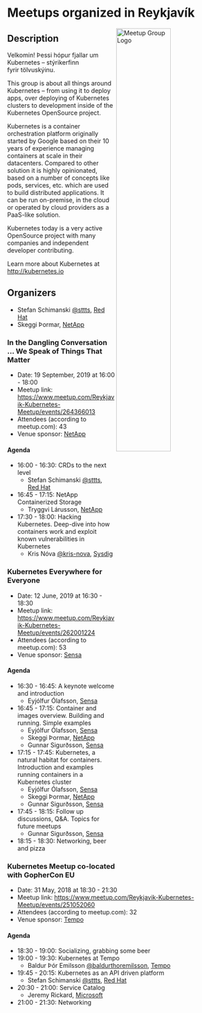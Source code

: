 # Meetups organized in Reykjavík

<img width="50%" align="right" alt="Meetup Group Logo" src="https://secure.meetupstatic.com/photos/event/1/2/a/c/highres_471184780.jpeg">

## Description

<p>Velkomin! Þessi hópur fjallar um Kubernetes – stýrikerfinn fyrir&nbsp;tölvuskýinu.&nbsp;</p>
<p>This group is about all things around Kubernetes – from using it to deploy apps, over deploying of Kubernetes clusters to development inside of the Kubernetes OpenSource project.</p>
<p>Kubernetes is a container orchestration platform originally started by Google based on their 10 years of experience managing containers at scale in their datacenters. Compared to other solution it is highly opinionated, based on a number of concepts like pods, services, etc. which are used to build distributed applications. It can be run on-premise, in the cloud or operated by cloud providers as a PaaS-like solution.</p>
<p>Kubernetes today is a very active OpenSource project with many companies and independent developer contributing.</p>
<p>Learn more about Kubernetes at <a href="http://kubernetes.io" class="linkified">http://kubernetes.io</a></p>


## Organizers

- Stefan Schimanski [@sttts](https://github.com/sttts), [Red Hat](https://www.redhat.com)
- Skeggi Þormar, [NetApp](https://www.netapp.com/us/index.aspx)

### In the Dangling Conversation ... We Speak of Things That Matter

- Date: 19 September, 2019 at 16:00 - 18:00
- Meetup link: https://www.meetup.com/Reykjavik-Kubernetes-Meetup/events/264366013
- Attendees (according to meetup.com): 43
- Venue sponsor: [NetApp](https://www.netapp.com/us/index.aspx)

#### Agenda

- 16:00 - 16:30: CRDs to the next level 
  - Stefan Schimanski [@sttts](https://github.com/sttts), [Red Hat](https://www.redhat.com)
- 16:45 - 17:15: NetApp Containerized Storage 
  - Tryggvi Lárusson, [NetApp](https://www.netapp.com/us/index.aspx)
- 17:30 - 18:00: Hacking Kubernetes. Deep-dive into how containers work and exploit known vulnerabilities in Kubernetes 
  - Kris Nóva [@kris-nova](https://github.com/kris-nova), [Sysdig](https://sysdig.com/)

### Kubernetes Everywhere for Everyone

- Date: 12 June, 2019 at 16:30 - 18:30
- Meetup link: https://www.meetup.com/Reykjavik-Kubernetes-Meetup/events/262001224
- Attendees (according to meetup.com): 53
- Venue sponsor: [Sensa](https://www.sensa.tech/)

#### Agenda

- 16:30 - 16:45: A keynote welcome and introduction 
  - Eyjólfur Ólafsson, [Sensa](https://www.sensa.tech/)
- 16:45 - 17:15: Container and images overview. Building and running. Simple examples 
  - Eyjólfur Ólafsson, [Sensa](https://www.sensa.tech/)
  - Skeggi Þormar, [NetApp](https://www.netapp.com/us/index.aspx)
  - Gunnar Sigurðsson, [Sensa](https://www.sensa.tech/)
- 17:15 - 17:45: Kubernetes, a natural habitat for containers. Introduction and examples running containers in a Kubernetes cluster 
  - Eyjólfur Ólafsson, [Sensa](https://www.sensa.tech/)
  - Skeggi Þormar, [NetApp](https://www.netapp.com/us/index.aspx)
  - Gunnar Sigurðsson, [Sensa](https://www.sensa.tech/)
- 17:45 - 18:15: Follow up discussions, Q&A. Topics for future meetups 
  - Gunnar Sigurðsson, [Sensa](https://www.sensa.tech/)
- 18:15 - 18:30: Networking, beer and pizza 

### Kubernetes Meetup co-located with GopherCon EU

- Date: 31 May, 2018 at 18:30 - 21:30
- Meetup link: https://www.meetup.com/Reykjavik-Kubernetes-Meetup/events/251052060
- Attendees (according to meetup.com): 32
- Venue sponsor: [Tempo](https://www.tempo.io/)

#### Agenda

- 18:30 - 19:00: Socializing, grabbing some beer 
- 19:00 - 19:30: Kubernetes at Tempo 
  - Baldur Þór Emilsson [@baldurthoremilsson](https://github.com/baldurthoremilsson), [Tempo](https://www.tempo.io/)
- 19:45 - 20:15: Kubernetes as an API driven platform 
  - Stefan Schimanski [@sttts](https://github.com/sttts), [Red Hat](https://www.redhat.com)
- 20:30 - 21:00: Service Catalog 
  - Jeremy Rickard, [Microsoft](https://www.microsoft.com)
- 21:00 - 21:30: Networking 
